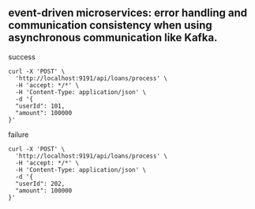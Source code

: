 ## event-driven microservices: error handling and communication consistency when using asynchronous communication like Kafka.

success
```
curl -X 'POST' \
  'http://localhost:9191/api/loans/process' \
  -H 'accept: */*' \
  -H 'Content-Type: application/json' \
  -d '{
  "userId": 101,
  "amount": 100000
}'
```

failure
```
curl -X 'POST' \
  'http://localhost:9191/api/loans/process' \
  -H 'accept: */*' \
  -H 'Content-Type: application/json' \
  -d '{
  "userId": 202,
  "amount": 100000
}'
```
